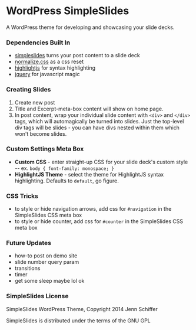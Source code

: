 WordPress SimpleSlides
======================

A WordPress theme for developing and showcasing your slide decks.

### Dependencies Built In
* [simpleslides](http://github.com/jennschiffer/simpleslides) turns your post content to a slide deck
* [normalize.css](https://github.com/necolas/normalize.css) as a css reset
* [highlightjs](https://github.com/isagalaev/highlight.js) for syntax highlighting
* [jquery](http://jquery.com/) for javascript magic

### Creating Slides
1. Create new post
2. Title and Excerpt-meta-box content will show on home page.
3. In post content, wrap your individual slide content with `<div>` and `</div>` tags, which will automagically be turned into slides. Just the top-level div tags will be slides - you can have divs nested within them which won't become slides.

### Custom Settings Meta Box
* **Custom CSS** - enter straight-up CSS for your slide deck's custom style -- ex. `body { font-family: monospace; }`
* **HighlightJS Theme** - select the theme for HighlightJS syntax highlighting. Defaults to `default`, go figure.

### CSS Tricks
* to style or hide navigation arrows, add css for `#navigation` in the SimpleSlides CSS meta box
* to style or hide counter, add css for `#counter` in the SimpleSlides CSS meta box

### Future Updates
* how-to post on demo site
* slide number query param
* transitions
* timer
* get some sleep maybe lol ok

### SimpleSlides License
SimpleSlides WordPress Theme, Copyright 2014 Jenn Schiffer

SimpleSlides is distributed under the terms of the GNU GPL
